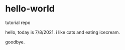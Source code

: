# hello-world
tutorial repo

hello, 
today is 7/8/2021. i like cats and eating icecream. 

goodbye.

